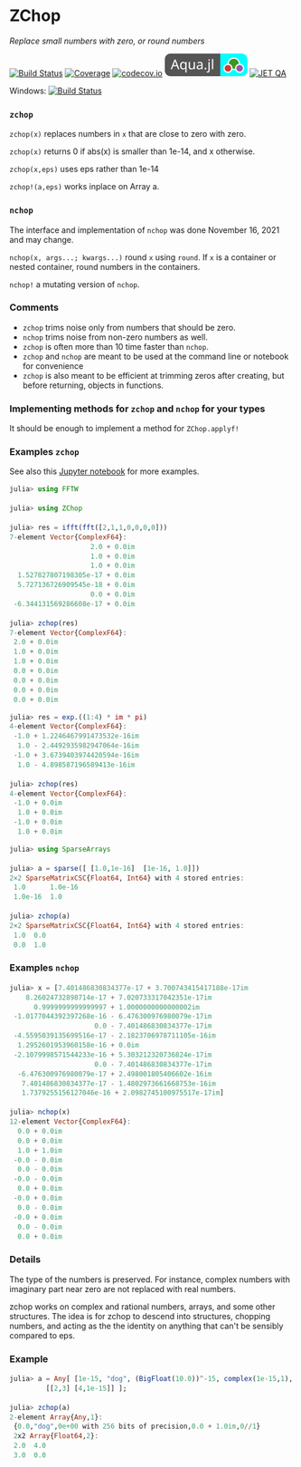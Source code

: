 # ZChop

*Replace small numbers with zero, or round numbers*

[![Build Status](https://github.com/jlapeyre/ZChop.jl/actions/workflows/CI.yml/badge.svg?branch=master)](https://github.com/jlapeyre/ZChop.jl/actions/workflows/CI.yml?query=branch%3Amaster)
[![Coverage](https://codecov.io/gh/jlapeyre/ZChop.jl/branch/master/graph/badge.svg)](https://codecov.io/gh/jlapeyre/ZChop.jl)
[![codecov.io](http://codecov.io/github/jlapeyre/ZChop.jl/coverage.svg?branch=master)](http://codecov.io/github/jlapeyre/ZChop.jl?branch=master)
[![Aqua QA](https://raw.githubusercontent.com/JuliaTesting/Aqua.jl/master/badge.svg)](https://github.com/JuliaTesting/Aqua.jl)
[![JET QA](https://img.shields.io/badge/JET.jl-%E2%9C%88%EF%B8%8F-%23aa4444)](https://github.com/aviatesk/JET.jl)

Windows: [![Build Status](https://ci.appveyor.com/api/projects/status/github/jlapeyre/ZChop.jl?branch=master&svg=true)](https://ci.appveyor.com/project/jlapeyre/zchop-jl)
&nbsp; &nbsp; &nbsp;



### `zchop`

```zchop(x)``` replaces numbers in `x` that are close to zero with zero.

```zchop(x)``` returns 0 if abs(x) is smaller than 1e-14, and x otherwise.

```zchop(x,eps)``` uses eps rather than 1e-14

```zchop!(a,eps)``` works inplace on Array a.

### `nchop`

The interface and implementation of `nchop` was done November 16, 2021 and may change.

```nchop(x, args...; kwargs...)``` round `x` using `round`. If `x` is a container or nested container, round numbers in the
   containers.

```nchop!``` a mutating version of `nchop`.

### Comments

* `zchop` trims noise only from numbers that should be zero.
* `nchop` trims noise from non-zero numbers as well.
* `zchop` is often more than 10 time faster than `nchop`.
* `zchop` and `nchop` are meant to be used at the command line or notebook for convenience
* `zchop` is also meant to be efficient at trimming zeros after creating, but before returning, objects in functions.

### Implementing methods for `zchop` and `nchop` for your types

It should be enough to implement a method for `ZChop.applyf!`

### Examples `zchop`

See also this [Jupyter notebook](https://github.com/jlapeyre/ZChop.jl/blob/master/Notebooks/ZChop.ipynb)
for more examples.

```julia
julia> using FFTW

julia> using ZChop

julia> res = ifft(fft([2,1,1,0,0,0,0]))
7-element Vector{ComplexF64}:
                    2.0 + 0.0im
                    1.0 + 0.0im
                    1.0 + 0.0im
  1.527827807198305e-17 + 0.0im
  5.727136726909545e-18 + 0.0im
                    0.0 + 0.0im
 -6.344131569286608e-17 + 0.0im

julia> zchop(res)
7-element Vector{ComplexF64}:
 2.0 + 0.0im
 1.0 + 0.0im
 1.0 + 0.0im
 0.0 + 0.0im
 0.0 + 0.0im
 0.0 + 0.0im
 0.0 + 0.0im
```

```julia
julia> res = exp.((1:4) * im * pi)
4-element Vector{ComplexF64}:
 -1.0 + 1.2246467991473532e-16im
  1.0 - 2.4492935982947064e-16im
 -1.0 + 3.6739403974420594e-16im
  1.0 - 4.898587196589413e-16im

julia> zchop(res)
4-element Vector{ComplexF64}:
 -1.0 + 0.0im
  1.0 + 0.0im
 -1.0 + 0.0im
  1.0 + 0.0im
```

```julia
julia> using SparseArrays

julia> a = sparse([ [1.0,1e-16]  [1e-16, 1.0]])
2×2 SparseMatrixCSC{Float64, Int64} with 4 stored entries:
 1.0      1.0e-16
 1.0e-16  1.0

julia> zchop(a)
2×2 SparseMatrixCSC{Float64, Int64} with 4 stored entries:
 1.0  0.0
 0.0  1.0
```

### Examples `nchop`

```julia
julia> x = [7.401486830834377e-17 + 3.700743415417188e-17im
    8.26024732898714e-17 + 7.020733317042351e-17im
      0.9999999999999997 + 1.0000000000000002im
 -1.0177044392397268e-16 - 6.476300976980079e-17im
                     0.0 - 7.401486830834377e-17im
 -4.5595039135699516e-17 - 2.1823706978711105e-16im
  1.2952601953960158e-16 + 0.0im
 -2.1079998571544233e-16 + 5.303212320736824e-17im
                     0.0 - 7.401486830834377e-17im
  -6.476300976980079e-17 + 2.498001805406602e-16im
   7.401486830834377e-17 - 1.4802973661668753e-16im
   1.7379255156127046e-16 + 2.0982745100975517e-17im]

julia> nchop(x)
12-element Vector{ComplexF64}:
  0.0 + 0.0im
  0.0 + 0.0im
  1.0 + 1.0im
 -0.0 - 0.0im
  0.0 - 0.0im
 -0.0 - 0.0im
  0.0 + 0.0im
 -0.0 + 0.0im
  0.0 - 0.0im
 -0.0 + 0.0im
  0.0 - 0.0im
  0.0 + 0.0im
```

### Details

The type of the numbers is preserved.  For instance, complex numbers
with imaginary part near zero are not replaced with real numbers.

zchop works on complex and rational numbers, arrays, and some other structures.
The idea is for zchop to descend into structures, chopping numbers, and acting as the
the identity on anything that can't be sensibly compared to eps.

### Example
```julia
julia> a = Any[ [1e-15, "dog", (BigFloat(10.0))^-15, complex(1e-15,1), 1 // 10^15],
         [[2,3] [4,1e-15]] ];

julia> zchop(a)
2-element Array{Any,1}:
 {0.0,"dog",0e+00 with 256 bits of precision,0.0 + 1.0im,0//1}
 2x2 Array{Float64,2}:
 2.0  4.0
 3.0  0.0
```
